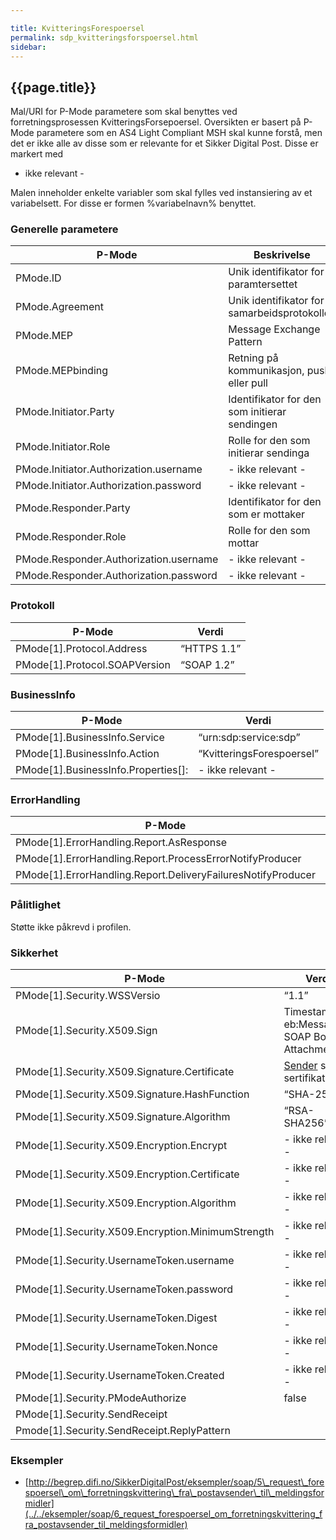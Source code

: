 ```yaml
---

title: KvitteringsForespoersel  
permalink: sdp_kvitteringsforspoersel.html
sidebar:
---
```


## {{page.title}}

Mal/URI for P-Mode parametere som skal benyttes ved forretningsprosessen
KvitteringsForsepoersel. Oversikten er basert på P-Mode parametere som
en AS4 Light Compliant MSH skal kunne forstå, men det er ikke alle av
disse som er relevante for et Sikker Digital Post. Disse er markert med
- ikke relevant -

Malen inneholder enkelte variabler som skal fylles ved instansiering av
et variabelsett. For disse er formen %variabelnavn% benyttet.

### Generelle parametere

| P-Mode | Beskrivelse | Verdi |
| --- | --- | --- |
| PMode.ID | Unik identifikator for paramtersettet | [Sender](../../forretningslag/StandardBusinessDocument/Sender%%-"KvitteringsForespoersel"-%versjon/løpenummer%) |
| PMode.Agreement | Unik identifikator for samarbeidsprotokollen | [http://begrep.difi.no/SikkerDigitalPost/1.0/transportlag/Meldingsutveksling/KvitteringsForespoersel]({{pageMinorUrl}}) |
| PMode.MEP | Message Exchange Pattern | “http://www.oasis-open.org/committees/ebxml-msg/one-way” |
| PMode.MEPbinding | Retning på kommunikasjon, push eller pull | “http://www.oasis-open.org/committees/ebxml-msg/pull” |
| PMode.Initiator.Party | Identifikator for den som initierar sendingen | [Sender](../../forretningslag/StandardBusinessDocument/Sender.md) |
| PMode.Initiator.Role | Rolle for den som initierar sendinga | “”Avsender“”:../../begrep/Avsender |
| PMode.Initiator.Authorization.username | \- ikke relevant - | \- ikke relevant - |
| PMode.Initiator.Authorization.password | \- ikke relevant - | \- ikke relevant - |
| PMode.Responder.Party | Identifikator for den som er mottaker | [Receiver](../../forretningslag/StandardBusinessDocument/Receiver.md) |
| PMode.Responder.Role | Rolle for den som mottar | “Meldingsformidler” |
| PMode.Responder.Authorization.username | \- ikke relevant - | \- ikke relevant - |
| PMode.Responder.Authorization.password | \- ikke relevant - | \- ikke relevant - |

### Protokoll

| P-Mode | Verdi |
| ---| --- |
| PMode\[1\].Protocol.Address | “HTTPS 1.1” |
| PMode\[1\].Protocol.SOAPVersion | “SOAP 1.2” |

### BusinessInfo

| P-Mode | Verdi |
| --- | --- |
| PMode\[1\].BusinessInfo.Service | “urn:sdp:service:sdp” |
| PMode\[1\].BusinessInfo.Action | “KvitteringsForespoersel” |
| PMode\[1\].BusinessInfo.Properties\[\]: | \- ikke relevant - |

### ErrorHandling

| P-Mode | Verdi |
| --- | --- |
| PMode\[1\].ErrorHandling.Report.AsResponse | true  |
| PMode\[1\].ErrorHandling.Report.ProcessErrorNotifyProducer | true  |
| PMode\[1\].ErrorHandling.Report.DeliveryFailuresNotifyProducer | true  |

### Pålitlighet

Støtte ikke påkrevd i profilen.

### Sikkerhet

| P-Mode | Verdi |
| --- | --- |
| PMode\[1\].Security.WSSVersio | “1.1” |
| PMode\[1\].Security.X509.Sign | Timestamp, eb:Messaging, SOAP Body, Attachment |
| PMode\[1\].Security.X509.Signature.Certificate | [Sender](../../forretningslag/StandardBusinessDocument/Sender.md) sitt sertifikat |
| PMode\[1\].Security.X509.Signature.HashFunction | “SHA-256” |
| PMode\[1\].Security.X509.Signature.Algorithm | “RSA-SHA256” |
| PMode\[1\].Security.X509.Encryption.Encrypt | \- ikke relevant - |
| PMode\[1\].Security.X509.Encryption.Certificate | \- ikke relevant - |
| PMode\[1\].Security.X509.Encryption.Algorithm | \- ikke relevant - |
| PMode\[1\].Security.X509.Encryption.MinimumStrength | \- ikke relevant - |
| PMode\[1\].Security.UsernameToken.username | \- ikke relevant - |
| PMode\[1\].Security.UsernameToken.password | \- ikke relevant - |
| PMode\[1\].Security.UsernameToken.Digest | \- ikke relevant - |
| PMode\[1\].Security.UsernameToken.Nonce | \- ikke relevant - |
| PMode\[1\].Security.UsernameToken.Created | \- ikke relevant - |
| PMode\[1\].Security.PModeAuthorize | false |
| PMode\[1\].Security.SendReceipt | |
| Pmode\[1\].Security.SendReceipt.ReplyPattern | |

### Eksempler

  - [http://begrep.difi.no/SikkerDigitalPost/eksempler/soap/5\_request\_forespoersel\_om\_forretningskvittering\_fra\_postavsender\_til\_meldingsformidler](../../eksempler/soap/6_request_forespoersel_om_forretningskvittering_fra_postavsender_til_meldingsformidler)
